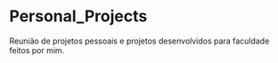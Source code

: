# Personal_Projects
Reunião de projetos pessoais e projetos desenvolvidos para faculdade feitos por mim.
